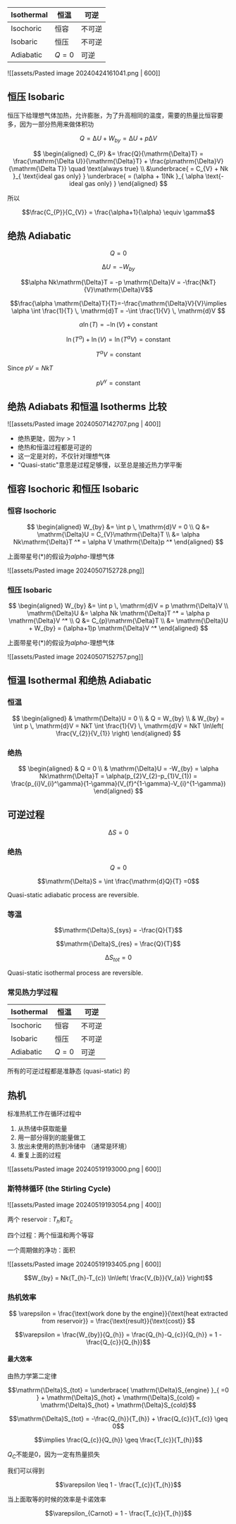 
| Isothermal | 恒温    | 可逆  |
| ---------- | ----- | --- |
| Isochoric  | 恒容    | 不可逆 |
| Isobaric   | 恒压    | 不可逆 |
| Adiabatic  | $Q=0$ | 可逆  |

![[assets/Pasted image 20240424161041.png | 600]]

## 恒压 Isobaric

恒压下给理想气体加热，允许膨胀，为了升高相同的温度，需要的热量比恒容要多，因为一部分热用来做体积功

$$Q = \mathrm{\Delta}U + W_{by} = \mathrm{\Delta}U + p \mathrm{\Delta}V$$

$$
\begin{aligned}
C_{P} &= \frac{Q}{\mathrm{\Delta}T} = \frac{\mathrm{\Delta U}}{\mathrm{\Delta}T} + \frac{p\mathrm{\Delta}V}{\mathrm{\Delta T}} \quad \text{always true} \\
&\underbrace{ = C_{V} + Nk }_{ \text{ideal gas only} } \underbrace{ = (\alpha + 1)Nk }_{ \alpha \text{-ideal gas only} }
\end{aligned}
$$

所以

$$\frac{C_{P}}{C_{V}} = \frac{\alpha+1}{\alpha} \equiv \gamma$$

## 绝热 Adiabatic

$$Q = 0$$

$$\mathrm{\Delta}U = - W_{by}$$

$$\alpha Nk\mathrm{\Delta}T = -p \mathrm{\Delta}V = -\frac{NkT}{V}\mathrm{\Delta}V$$

$$\frac{\alpha \mathrm{\Delta}T}{T}=-\frac{\mathrm{\Delta}V}{V}\implies \alpha \int \frac{1}{T} \, \mathrm{d}T = -\int \frac{1}{V} \, \mathrm{d}V  $$

$$\alpha \ln(T) = -\ln(V) + \text{constant}$$

$$\ln(T^\alpha)+\ln(V) = \ln(T^\alpha V) = \text{constant}$$

$$T^\alpha V = \text{constant}$$

Since $pV = NkT$

$$pV^\gamma = \text{constant}$$

## 绝热 Adiabats 和恒温 Isotherms 比较

![[assets/Pasted image 20240507142707.png | 400]]

- 绝热更陡，因为$\gamma>1$
- 绝热和恒温过程都是可逆的
- 这一定是对的，不仅针对理想气体
- "Quasi-static"意思是过程足够慢，以至总是接近热力学平衡

## 恒容 Isochoric 和恒压 Isobaric

### 恒容 Isochoric

$$
\begin{aligned}
W_{by} &= \int p \, \mathrm{d}V = 0 \\
Q &= \mathrm{\Delta}U = C_{V}\mathrm{\Delta}T \\
&= \alpha Nk\mathrm{\Delta}T ^* = \alpha V \mathrm{\Delta}p ^*
\end{aligned}
$$

上面带星号($*$)的假设为$alpha$-理想气体

![[assets/Pasted image 20240507152728.png]]

### 恒压 Isobaric

$$
\begin{aligned}
W_{by} &= \int p \, \mathrm{d}V = p \mathrm{\Delta}V \\
\mathrm{\Delta}U &= \alpha Nk \mathrm{\Delta}T ^* = \alpha p \mathrm{\Delta}V ^* \\
Q &= C_{p}\mathrm{\Delta}T \\
&= \mathrm{\Delta}U + W_{by} = (\alpha+1)p \mathrm{\Delta}V ^*
\end{aligned}
$$

上面带星号($*$)的假设为$alpha$-理想气体

![[assets/Pasted image 20240507152757.png]]

## 恒温 Isothermal 和绝热 Adiabatic

### 恒温

$$
\begin{aligned}
& \mathrm{\Delta}U = 0 \\
& Q = W_{by} \\
& W_{by} = \int p \, \mathrm{d}V = NkT \int \frac{1}{V} \, \mathrm{d}V  = NkT \ln\left( \frac{V_{2}}{V_{1}} \right)
\end{aligned}
$$

### 绝热

$$
\begin{aligned}
& Q = 0 \\
& \mathrm{\Delta}U = -W_{by} = \alpha Nk\mathrm{\Delta}T = \alpha(p_{2}V_{2}-p_{1}V_{1}) = \frac{p_{i}V_{i}^\gamma}{1-\gamma}(V_{f}^{1-\gamma}-V_{i}^{1-\gamma})
\end{aligned}
$$

## 可逆过程

$$\mathrm{\Delta}S = 0$$

### 绝热

$$Q = 0$$

$$\mathrm{\Delta}S = \int \frac{\mathrm{d}Q}{T} =0$$

Quasi-static adiabatic process are reversible.

### 等温

$$\mathrm{\Delta}S_{sys} = -\frac{Q}{T}$$

$$\mathrm{\Delta}S_{res} = \frac{Q}{T}$$

$$\mathrm{\Delta}S_{tot} = 0$$

Quasi-static isothermal process are reversible.

### 常见热力学过程

| Isothermal | 恒温    | 可逆  |
| ---------- | ----- | --- |
| Isochoric  | 恒容    | 不可逆 |
| Isobaric   | 恒压    | 不可逆 |
| Adiabatic  | $Q=0$ | 可逆  |

所有的可逆过程都是准静态 (quasi-static) 的

## 热机

标准热机工作在循环过程中

1. 从热储中获取能量
2. 用一部分得到的能量做工
3. 放出未使用的热到冷储中 （通常是环境）
4. 重复上面的过程

![[assets/Pasted image 20240519193000.png | 600]]

### 斯特林循环 (the Stirling Cycle)

![[assets/Pasted image 20240519193054.png | 400]]

两个 reservoir : $T_h$和$T_c$

四个过程：两个恒温和两个等容

一个周期做的净功：面积

![[assets/Pasted image 20240519193405.png | 600]]

$$W_{by} = Nk(T_{h}-T_{c}) \ln\left( \frac{V_{b}}{V_{a}} \right)$$

### 热机效率

$$
\varepsilon = \frac{\text{work done by the engine}}{\text{heat extracted from reservoir}} = \frac{\text{result}}{\text{cost}}
$$

$$\varepsilon = \frac{W_{by}}{Q_{h}} = \frac{Q_{h}-Q_{c}}{Q_{h}} = 1 - \frac{Q_{c}}{Q_{h}}$$

#### 最大效率

由热力学第二定律

$$\mathrm{\Delta}S_{tot} = \underbrace{ \mathrm{\Delta}S_{engine} }_{ =0 } + \mathrm{\Delta}S_{hot} + \mathrm{\Delta}S_{cold} = \mathrm{\Delta}S_{hot} + \mathrm{\Delta}S_{cold}$$

$$\mathrm{\Delta}S_{tot} = -\frac{Q_{h}}{T_{h}} + \frac{Q_{c}}{T_{c}} \geq 0$$

$$\implies \frac{Q_{c}}{Q_{h}} \geq \frac{T_{c}}{T_{h}}$$

$Q_{C}$不能是$0$，因为一定有热量损失

我们可以得到

$$\varepsilon \leq 1 - \frac{T_{c}}{T_{h}}$$

当上面取等的时候的效率是卡诺效率

$$\varepsilon_{Carnot} = 1 - \frac{T_{c}}{T_{h}}$$